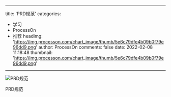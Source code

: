 
---
title: 'PRD规范'
categories: 
 - 学习
 - ProcessOn
 - 推荐
headimg: 'https://img.processon.com/chart_image/thumb/5e6c79dfe4b09b0f79e96dd9.png'
author: ProcessOn
comments: false
date: 2022-02-08 11:18:48
thumbnail: 'https://img.processon.com/chart_image/thumb/5e6c79dfe4b09b0f79e96dd9.png'
---

<div>   
<img class="thumb" alt="PRD规范" src="https://img.processon.com/chart_image/thumb/5e6c79dfe4b09b0f79e96dd9.png" referrerpolicy="no-referrer">
<p>PRD规范</p>  
</div>
            